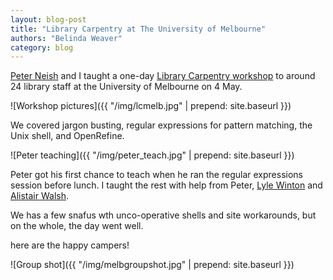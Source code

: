 ```yaml
---
layout: blog-post
title: "Library Carpentry at The University of Melbourne"
authors: "Belinda Weaver"
category: blog
---
```


[Peter Neish](https://twitter.com/peterneish) and I taught a one-day 
[Library Carpentry workshop](https://weaverbel.github.io/2018-05-04-unimelb-lc/) to around 24 library staff at the 
University of Melbourne on 4 May.

![Workshop pictures]({{ "/img/lcmelb.jpg" | prepend: site.baseurl }})

We covered jargon busting, regular expressions for pattern matching, the Unix shell, and OpenRefine.  


![Peter teaching]({{ "/img/peter_teach.jpg" | prepend: site.baseurl }})


Peter got his first chance to teach when he ran the regular expressions session before lunch. 
I taught the rest with help from Peter,
[Lyle Winton](https://twitter.com/lylewinton) and [Alistair Walsh](https://twitter.com/alistairwalsh). 

We has a few snafus wth unco-operative shells and site workarounds, but on the whole, the day went well.

here are the happy campers!

![Group shot]({{ "/img/melbgroupshot.jpg" | prepend: site.baseurl }})

